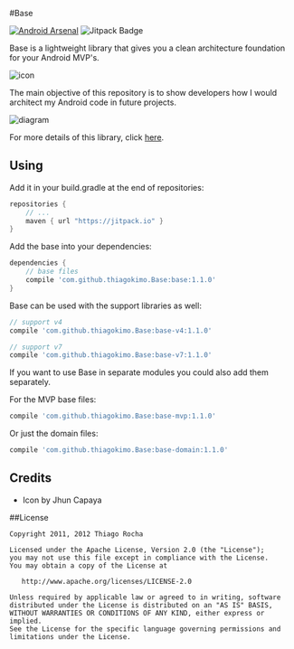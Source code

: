 #Base

[![Android Arsenal](https://img.shields.io/badge/Android%20Arsenal-Base-green.svg?style=flat)](https://android-arsenal.com/details/1/2454)
![Jitpack Badge](http://img.shields.io/github/release/thiagokimo/Base.svg?label=JitPack)

Base is a lightweight library that gives you a clean architecture foundation for your Android MVP's.

![icon](https://raw.githubusercontent.com/thiagokimo/Base/master/images/base-icon.png)

The main objective of this repository is to show developers
how I would architect my Android code in future projects.

![diagram](http://kimo.io/images/android-diagram.png)

For more details of this library, click [here](http://kimo.io/2015/09/06/base/).

## Using

Add it in your build.gradle at the end of repositories:
``` groovy
repositories {
	// ...
	maven { url "https://jitpack.io" }
}
```

Add the base into your dependencies:

``` groovy
dependencies {
    // base files
    compile 'com.github.thiagokimo.Base:base:1.1.0'
}
```

Base can be used with the support libraries as well:
``` groovy
// support v4
compile 'com.github.thiagokimo.Base:base-v4:1.1.0'
```
``` groovy
// support v7
compile 'com.github.thiagokimo.Base:base-v7:1.1.0'
```

If you want to use Base in separate modules you could also add them separately.

For the MVP base files:
```groovy
compile 'com.github.thiagokimo.Base:base-mvp:1.1.0'
```

Or just the domain files:
``` groovy
compile 'com.github.thiagokimo.Base:base-domain:1.1.0'
```

## Credits
- Icon by Jhun Capaya

##License

    Copyright 2011, 2012 Thiago Rocha

    Licensed under the Apache License, Version 2.0 (the "License");
    you may not use this file except in compliance with the License.
    You may obtain a copy of the License at

       http://www.apache.org/licenses/LICENSE-2.0

    Unless required by applicable law or agreed to in writing, software
    distributed under the License is distributed on an "AS IS" BASIS,
    WITHOUT WARRANTIES OR CONDITIONS OF ANY KIND, either express or implied.
    See the License for the specific language governing permissions and
    limitations under the License.
